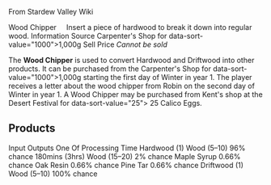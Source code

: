 From Stardew Valley Wiki

Wood Chipper     Insert a piece of hardwood to break it down into regular wood. Information Source Carpenter's Shop for data-sort-value="1000"&gt;1,000g Sell Price *Cannot be sold*

The **Wood Chipper** is used to convert Hardwood and Driftwood into other products. It can be purchased from the Carpenter's Shop for data-sort-value="1000"&gt;1,000g starting the first day of Winter in year 1. The player receives a letter about the wood chipper from Robin on the second day of Winter in year 1. A Wood Chipper may be purchased from Kent's shop at the Desert Festival for data-sort-value="25"&gt; 25 Calico Eggs.

## Products

Input Outputs One Of Processing Time Hardwood (1) Wood (5–10) 96% chance 180mins (3hrs) Wood (15–20) 2% chance Maple Syrup 0.66% chance Oak Resin 0.66% chance Pine Tar 0.66% chance Driftwood (1) Wood (5–10) 100% chance